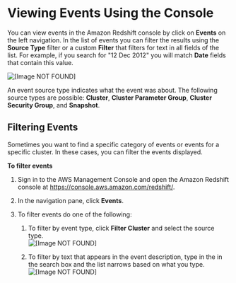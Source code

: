 # Viewing Events Using the Console<a name="viewing-events-console"></a>

You can view events in the Amazon Redshift console by click on **Events** on the left navigation\. In the list of events you can filter the results using the **Source Type** filter or a custom **Filter** that filters for text in all fields of the list\. For example, if you search for "12 Dec 2012" you will match **Date** fields that contain this value\.

![\[Image NOT FOUND\]](http://docs.aws.amazon.com/redshift/latest/mgmt/images/events-list-10.png)

An event source type indicates what the event was about\. The following source types are possible: **Cluster**, **Cluster Parameter Group**, **Cluster Security Group**, and **Snapshot**\.

## Filtering Events<a name="filtering-events"></a>

Sometimes you want to find a specific category of events or events for a specific cluster\. In these cases, you can filter the events displayed\.<a name="filtering-event-task"></a>

**To filter events**

1. Sign in to the AWS Management Console and open the Amazon Redshift console at [https://console\.aws\.amazon\.com/redshift/](https://console.aws.amazon.com/redshift/)\.

1. In the navigation pane, click **Events**\.

1. To filter events do one of the following:

   1. To filter by event type, click **Filter Cluster** and select the source type\.  
![\[Image NOT FOUND\]](http://docs.aws.amazon.com/redshift/latest/mgmt/images/events-list-20.png)

   1. To filter by text that appears in the event description, type in the in the search box and the list narrows based on what you type\.  
![\[Image NOT FOUND\]](http://docs.aws.amazon.com/redshift/latest/mgmt/images/events-list-30.png)